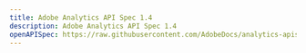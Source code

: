 ```yaml
---
title: Adobe Analytics API Spec 1.4
description: Adobe Analytics API Spec 1.4
openAPISpec: https://raw.githubusercontent.com/AdobeDocs/analytics-apis/main/src/swagger_1.4.json  
--- 
```


